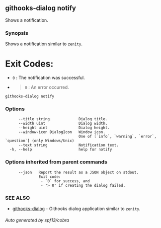 ## githooks-dialog notify

Shows a notification.

### Synopsis

Shows a notification similar to `zenity`.

# Exit Codes:

- `0` : The notification was successful.
- > `0` : An error occurred.

```
githooks-dialog notify
```

### Options

```
      --title string             Dialog title.
      --width uint               Dialog width.
      --height uint              Dialog height.
      --window-icon DialogIcon   Window icon.
                                 One of [`info`, `warning`, `error`, `question`] (only Windows/Unix)
      --text string              Notification text.
  -h, --help                     help for notify
```

### Options inherited from parent commands

```
      --json   Report the result as a JSON object on stdout.
               Exit code:
               	- `0` for success, and
               	- '> 0' if creating the dialog failed.
```

### SEE ALSO

* [githooks-dialog](githooks-dialog.md)	 - Githooks dialog application similar to `zenity`.

###### Auto generated by spf13/cobra 

